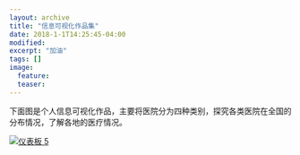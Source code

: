 ```yaml
---
layout: archive
title: "信息可视化作品集"
date: 2018-1-1T14:25:45-04:00
modified:
excerpt: "加油"
tags: []
image: 
  feature: 
  teaser:
---
```



下面图是个人信息可视化作品，主要将医院分为四种类别，探究各类医院在全国的分布情况，了解各地的医疗情况。

<div class='tableauPlaceholder' id='viz1515347811445' style='position: relative'>
    <noscript><a href='#'><img alt='仪表板 5 ' src='https:&#47;&#47;public.tableau.com&#47;static&#47;images&#47;_1&#47;_18409&#47;5&#47;1_rss.png' style='border: none' /></a>
	</noscript>
	<object class='tableauViz'  style='display:none;'><param name='host_url' value='https%3A%2F%2Fpublic.tableau.com%2F' /> <param name='embed_code_version' value='3' /> <param name='site_root' value='' /><param name='name' value='_18409&#47;5' /><param name='tabs' value='no' /><param name='toolbar' value='yes' /><param name='static_image' value='https:&#47;&#47;public.tableau.com&#47;static&#47;images&#47;_1&#47;_18409&#47;5&#47;1.png' /> <param name='animate_transition' value='yes' /><param name='display_static_image' value='yes' /><param name='display_spinner' value='yes' /><param name='display_overlay' value='yes' /><param name='display_count' value='yes' />
	</object>
</div>                
<script type='text/javascript'>                    var divElement = document.getElementById('viz1515347811445');                    var vizElement = divElement.getElementsByTagName('object')[0];                    vizElement.style.width='1000px';vizElement.style.height='827px';                    var scriptElement = document.createElement('script');                    scriptElement.src = 'https://public.tableau.com/javascripts/api/viz_v1.js';                    vizElement.parentNode.insertBefore(scriptElement, vizElement);                
</script>

